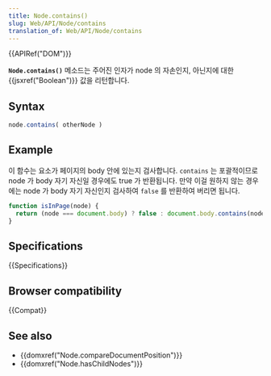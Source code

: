```yaml
---
title: Node.contains()
slug: Web/API/Node/contains
translation_of: Web/API/Node/contains
---
```

{{APIRef("DOM")}}

**`Node.contains()`** 메소드는 주어진 인자가 node 의 자손인지, 아닌지에 대한 {{jsxref("Boolean")}} 값을 리턴합니다.

## Syntax

```js
node.contains( otherNode )
```

## Example

이 함수는 요소가 페이지의 body 안에 있는지 검사합니다. `contains` 는 포괄적이므로 node 가 body 자기 자신일 경우에도 true 가 반환됩니다. 만약 이걸 원하지 않는 경우에는 node 가 body 자기 자신인지 검사하여 `false` 를 반환하여 버리면 됩니다.

```js
function isInPage(node) {
  return (node === document.body) ? false : document.body.contains(node);
}
```

## Specifications

{{Specifications}}

## Browser compatibility

{{Compat}}

## See also

- {{domxref("Node.compareDocumentPosition")}}
- {{domxref("Node.hasChildNodes")}}
